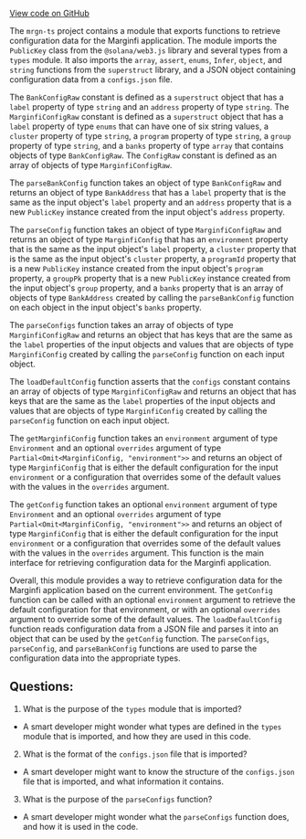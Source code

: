 [View code on GitHub](https://github.com/mrgnlabs/mrgn-ts/packages/marginfi-client-v2/src/config.ts)

The `mrgn-ts` project contains a module that exports functions to retrieve configuration data for the Marginfi application. The module imports the `PublicKey` class from the `@solana/web3.js` library and several types from a `types` module. It also imports the `array`, `assert`, `enums`, `Infer`, `object`, and `string` functions from the `superstruct` library, and a JSON object containing configuration data from a `configs.json` file.

The `BankConfigRaw` constant is defined as a `superstruct` object that has a `label` property of type `string` and an `address` property of type `string`. The `MarginfiConfigRaw` constant is defined as a `superstruct` object that has a `label` property of type `enums` that can have one of six string values, a `cluster` property of type `string`, a `program` property of type `string`, a `group` property of type `string`, and a `banks` property of type `array` that contains objects of type `BankConfigRaw`. The `ConfigRaw` constant is defined as an array of objects of type `MarginfiConfigRaw`.

The `parseBankConfig` function takes an object of type `BankConfigRaw` and returns an object of type `BankAddress` that has a `label` property that is the same as the input object's `label` property and an `address` property that is a new `PublicKey` instance created from the input object's `address` property.

The `parseConfig` function takes an object of type `MarginfiConfigRaw` and returns an object of type `MarginfiConfig` that has an `environment` property that is the same as the input object's `label` property, a `cluster` property that is the same as the input object's `cluster` property, a `programId` property that is a new `PublicKey` instance created from the input object's `program` property, a `groupPk` property that is a new `PublicKey` instance created from the input object's `group` property, and a `banks` property that is an array of objects of type `BankAddress` created by calling the `parseBankConfig` function on each object in the input object's `banks` property.

The `parseConfigs` function takes an array of objects of type `MarginfiConfigRaw` and returns an object that has keys that are the same as the `label` properties of the input objects and values that are objects of type `MarginfiConfig` created by calling the `parseConfig` function on each input object.

The `loadDefaultConfig` function asserts that the `configs` constant contains an array of objects of type `MarginfiConfigRaw` and returns an object that has keys that are the same as the `label` properties of the input objects and values that are objects of type `MarginfiConfig` created by calling the `parseConfig` function on each input object.

The `getMarginfiConfig` function takes an `environment` argument of type `Environment` and an optional `overrides` argument of type `Partial<Omit<MarginfiConfig, "environment">>` and returns an object of type `MarginfiConfig` that is either the default configuration for the input `environment` or a configuration that overrides some of the default values with the values in the `overrides` argument.

The `getConfig` function takes an optional `environment` argument of type `Environment` and an optional `overrides` argument of type `Partial<Omit<MarginfiConfig, "environment">>` and returns an object of type `MarginfiConfig` that is either the default configuration for the input `environment` or a configuration that overrides some of the default values with the values in the `overrides` argument. This function is the main interface for retrieving configuration data for the Marginfi application.

Overall, this module provides a way to retrieve configuration data for the Marginfi application based on the current environment. The `getConfig` function can be called with an optional `environment` argument to retrieve the default configuration for that environment, or with an optional `overrides` argument to override some of the default values. The `loadDefaultConfig` function reads configuration data from a JSON file and parses it into an object that can be used by the `getConfig` function. The `parseConfigs`, `parseConfig`, and `parseBankConfig` functions are used to parse the configuration data into the appropriate types.
## Questions: 
 1. What is the purpose of the `types` module that is imported?
- A smart developer might wonder what types are defined in the `types` module that is imported, and how they are used in this code.

2. What is the format of the `configs.json` file that is imported?
- A smart developer might want to know the structure of the `configs.json` file that is imported, and what information it contains.

3. What is the purpose of the `parseConfigs` function?
- A smart developer might wonder what the `parseConfigs` function does, and how it is used in the code.